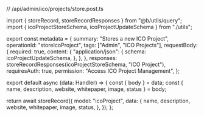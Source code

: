 // /api/admin/ico/projects/store.post.ts

import { storeRecord, storeRecordResponses } from "@b/utils/query";
import { icoProjectStoreSchema, icoProjectUpdateSchema } from "./utils";

export const metadata = {
  summary: "Stores a new ICO Project",
  operationId: "storeIcoProject",
  tags: ["Admin", "ICO Projects"],
  requestBody: {
    required: true,
    content: {
      "application/json": {
        schema: icoProjectUpdateSchema,
      },
    },
  },
  responses: storeRecordResponses(icoProjectStoreSchema, "ICO Project"),
  requiresAuth: true,
  permission: "Access ICO Project Management",
};

export default async (data: Handler) => {
  const { body } = data;
  const { name, description, website, whitepaper, image, status } = body;

  return await storeRecord({
    model: "icoProject",
    data: {
      name,
      description,
      website,
      whitepaper,
      image,
      status,
    },
  });
};
